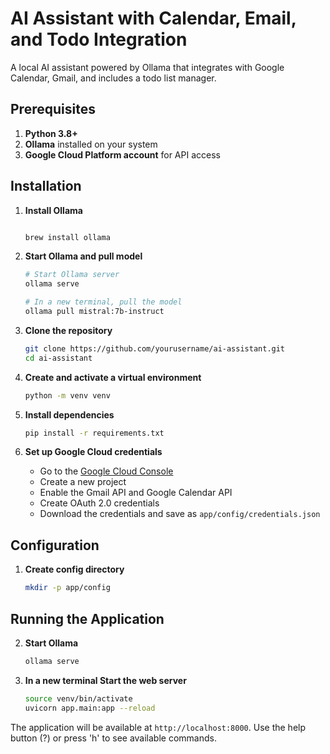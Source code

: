 # AI Assistant with Calendar, Email, and Todo Integration

A local AI assistant powered by Ollama that integrates with Google Calendar, Gmail, and includes a todo list manager.

## Prerequisites

1. **Python 3.8+**
2. **Ollama** installed on your system
3. **Google Cloud Platform account** for API access

## Installation

1. **Install Ollama**

   ```bash

   brew install ollama
   ```

2. **Start Ollama and pull model**

   ```bash
   # Start Ollama server
   ollama serve

   # In a new terminal, pull the model
   ollama pull mistral:7b-instruct
   ```

3. **Clone the repository**

   ```bash
   git clone https://github.com/yourusername/ai-assistant.git
   cd ai-assistant
   ```

4. **Create and activate a virtual environment**

   ```bash
   python -m venv venv

   ```

5. **Install dependencies**

   ```bash
   pip install -r requirements.txt
   ```

6. **Set up Google Cloud credentials**
   - Go to the [Google Cloud Console](https://console.cloud.google.com)
   - Create a new project
   - Enable the Gmail API and Google Calendar API
   - Create OAuth 2.0 credentials
   - Download the credentials and save as `app/config/credentials.json`

## Configuration

1. **Create config directory**
   ```bash
   mkdir -p app/config
   ```

## Running the Application

2. **Start Ollama**

   ```bash
   ollama serve
   ```

3. **In a new terminal Start the web server**
   ```bash
   source venv/bin/activate
   uvicorn app.main:app --reload
   ```

The application will be available at `http://localhost:8000`. Use the help button (?) or press 'h' to see available commands.

##
